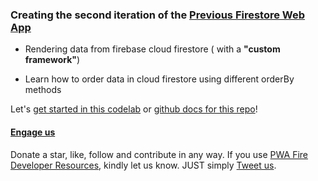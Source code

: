 ### Creating the second iteration of the [Previous Firestore Web App](https://github.com/mayeedwin/cloud-firestore)

 - Rendering data from firebase cloud firestore ( with a **"custom framework"**)
 
 - Learn how to order data in cloud firestore using different orderBy methods
 
 Let's [get started in this codelab]() or [github docs for this repo]()!

#### [Engage us](https://twitter.com/pwafire)
Donate a star, like, follow and contribute in any way. If you use [PWA Fire Developer Resources](https://pwafire.org/developer), kindly let us know. JUST simply [Tweet us](https://twitter.com/pwafire).


